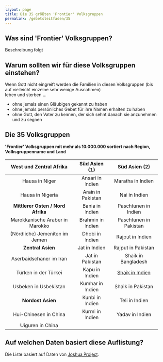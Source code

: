 ```yaml
---
layout: page
title: Die 35 größten 'Frontier' Volksgruppen
permalink: /gebetsleitfaden/35
---
```

## Was sind 'Frontier' Volksgruppen?
Beschreibung folgt

## Warum sollten wir für diese Volksgruppen einstehen?
Wenn Gott nicht eingreift werden die Familien in diesen Volksgruppen (bis auf vielleicht einzelne sehr wenige Ausnahmen)  
leben und sterben ...
* ohne jemals einen Gläubigen gekannt zu haben
* ohne jemals persönliches Gebet für ihre Namen erhalten zu haben
* ohne Gott, den Vater zu kennen, der sich sehnt danach sie anzunehmen und zu segnen

## Die 35 Volksgruppen

**'Frontier' Volksgruppen mit mehr als 10.000.000 sortiert nach Region, Volksgruppenname und Land**

|  **West und Zentral Afrika**  	  | **Süd Asien (1)** 	| **Süd Asien (2)** 	|
|:-----------------------------:	  |:-----------------:	|:-----------------:	|
| Hausa in Niger                	  | Ansari in Indien  	| Maratha in Indien |
| Hausa in Nigeria              	  | Arain in Pakistan  	| Nai in Indien                   	|
| **Mittlerer Osten / Nord Afrika** | Bania in Indien    	| Paschtunen in Indien                  	|
| Marokkanische Araber in Marokko	  | Brahmin in Indien  	| Paschtunen in Pakistan                  	|
| (Nördliche) Jemeniten im Jemen 	  | Dhobi in Indien    	| Rajput in Indien                  	|
|       **Zentral Asien**       	  | Jat in Indien     	| Rajput in Pakistan                  	|
| Aserbaidschaner im Iran        	  | Jat in Pakistan    	| Shaik in Bangladesh                  	|
| Türken in der Türkei          	  | Kapu in Indien     	| [Shaik in Indien](/volksgruppen/shaik_in_indien)  	|
| Usbeken in Usbekistan          	  | Kumhar in Indien   	| Shaik in Pakistan                  	|
|       **Nordost Asien**       	  | Kunbi in Indien    	| Teli in Indien                  	|
| Hui-Chinesen in China          	  | Kurmi in Indien   	| Yadav in Indien                  	|
| Uiguren  in China              	  |                   	|                   	|

## Auf welchen Daten basiert diese Auflistung?
Die Liste basiert auf Daten von <a href="https://joshuaproject.net">Joshua Project</a>.
